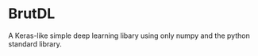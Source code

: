 # BrutDL
A Keras-like simple deep learning libary using only numpy and the python standard library.
